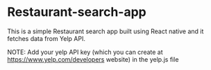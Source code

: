 # Restaurant-search-app

This is a simple Restaurant search app built using React native and it fetches data from Yelp API.

NOTE: Add your yelp API key (which you can create at https://www.yelp.com/developers website) in the yelp.js file 
